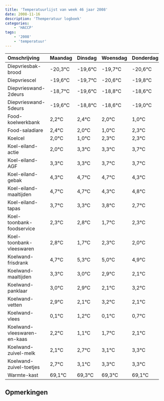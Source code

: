 ```yaml
---
title: 'Temperatuurlijst van week 46 jaar 2008'
date: 2008-11-16
description: 'Themperatuur logboek'
categories:
    - 'HACCP'
tags:
    - '2008'
    - 'temperatuur'
---
```

|Omschrijving|Maandag|Dinsdag|Woensdag|Donderdag|Vrijdag|Zaterdag|Zondag|
|:---|:---|:---|:---|:---|:---|:---|:---|
|Diepvriesbak-brood|-20,3°C|-19,6°C|-19,7°C|-20,6°C|-19,8°C|-19,6°C|-20,0°C|
|Diepvriescel|-19,6°C|-19,7°C|-20,6°C|-19,8°C|-19,6°C|-20,0°C|-21,0°C|
|Diepvrieswand-2deurs|-18,7°C|-19,6°C|-18,8°C|-18,6°C|-19,0°C|-20,0°C|-18,7°C|
|Diepvrieswand-5deurs|-19,6°C|-18,8°C|-18,6°C|-19,0°C|-20,0°C|-18,7°C|-18,7°C|
|Food-koelwerkbank|2,2°C|2,4°C|2,0°C|1,0°C|2,3°C|2,3°C|2,7°C|
|Food-saladiare|2,4°C|2,0°C|1,0°C|2,3°C|2,3°C|2,7°C|2,7°C|
|Koelcel|2,0°C|1,0°C|2,3°C|2,3°C|2,7°C|2,7°C|2,3°C|
|Koel-eiland-actie|2,0°C|3,3°C|3,3°C|3,7°C|3,7°C|3,3°C|3,8°C|
|Koel-eiland-AGF|3,3°C|3,3°C|3,7°C|3,7°C|3,3°C|3,8°C|2,7°C|
|Koel-eiland-gebak|4,3°C|4,7°C|4,7°C|4,3°C|4,8°C|3,7°C|4,3°C|
|Koel-eiland-maaltijden|4,7°C|4,7°C|4,3°C|4,8°C|3,7°C|4,3°C|4,0°C|
|Koel-eiland-tapas|3,7°C|3,3°C|3,8°C|2,7°C|3,3°C|3,0°C|2,9°C|
|Koel-toonbank-foodservice|2,3°C|2,8°C|1,7°C|2,3°C|2,0°C|1,9°C|1,1°C|
|Koel-toonbank-vleeswaren|2,8°C|1,7°C|2,3°C|2,0°C|1,9°C|1,1°C|2,2°C|
|Koelwand-frisdrank|4,7°C|5,3°C|5,0°C|4,9°C|4,1°C|5,2°C|4,1°C|
|Koelwand-maaltijden|3,3°C|3,0°C|2,9°C|2,1°C|3,2°C|2,1°C|2,7°C|
|Koelwand-panklaar|3,0°C|2,9°C|2,1°C|3,2°C|2,1°C|2,7°C|3,1°C|
|Koelwand-vetten|2,9°C|2,1°C|3,2°C|2,1°C|2,7°C|3,1°C|3,3°C|
|Koelwand-vlees|0,1°C|1,2°C|0,1°C|0,7°C|1,1°C|1,3°C|1,3°C|
|Koelwand-vleeswaren-en-kaas|2,2°C|1,1°C|1,7°C|2,1°C|2,3°C|2,3°C|2,1°C|
|Koelwand-zuivel-melk|2,1°C|2,7°C|3,1°C|3,3°C|3,3°C|3,1°C|2,7°C|
|Koelwand-zuivel-toetjes|2,7°C|3,1°C|3,3°C|3,3°C|3,1°C|2,7°C|2,1°C|
|Warmte-kast|69,1°C|69,3°C|69,3°C|69,1°C|68,7°C|68,1°C|69,4°C|

## Opmerkingen


